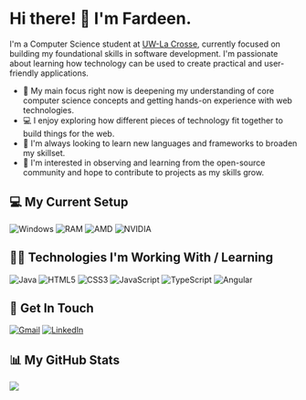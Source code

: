 # Hi there! 👋 I'm Fardeen.

I'm a Computer Science student at [UW-La Crosse](https://www.uwlax.edu/), currently focused on building my foundational skills in software development. I'm passionate about learning how technology can be used to create practical and user-friendly applications.

- 🌱 My main focus right now is deepening my understanding of core computer science concepts and getting hands-on experience with web technologies.
- 💻 I enjoy exploring how different pieces of technology fit together to build things for the web.
- 🚀 I'm always looking to learn new languages and frameworks to broaden my skillset.
- 🤝 I'm interested in observing and learning from the open-source community and hope to contribute to projects as my skills grow.

## 💻 My Current Setup

![Windows](https://img.shields.io/badge/Windows-11-89b4fa?style=for-the-badge)
![RAM](https://img.shields.io/badge/RAM-16GB-6c7086.svg?&style=for-the-badge&logo=framework)
![AMD](https://img.shields.io/badge/AMD-Ryzen_7_7840HS-eba0ac?style=for-the-badge&logo=amd)
![NVIDIA](https://img.shields.io/badge/NVIDIA-RTX_4060-a6e3a1?style=for-the-badge&logo=nvidia)

## 👨‍💻 Technologies I'm Working With / Learning

![Java](https://img.shields.io/badge/Java-ED8B00.svg?style=for-the-badge&logo=openjdk)
![HTML5](https://img.shields.io/badge/HTML5-EEE.svg?style=for-the-badge&logo=html5)
![CSS3](https://img.shields.io/badge/CSS3-1572B6.svg?style=for-the-badge&logo=css3)
![JavaScript](https://img.shields.io/badge/javascript-333.svg?style=for-the-badge&logo=javascript)
![TypeScript](https://img.shields.io/badge/typescript-333.svg?style=for-the-badge&logo=typescript)
![Angular](https://img.shields.io/badge/angular-DD0031.svg?style=for-the-badge&logo=angular)

## 📧 Get In Touch

[![Gmail](https://img.shields.io/badge/Gmail-EEE?style=for-the-badge&logo=gmail)](mailto:m.fdeen02@gmail.com)
[![LinkedIn](https://img.shields.io/badge/LinkedIn-0077B5.svg?style=for-the-badge)](https://www.linkedin.com/in/fdeen02)

## 📊 My GitHub Stats

<picture>
  <source
    srcset="https://github-readme-stats.vercel.app/api?username=fdeen02&show_icons=true&theme=catppuccin_mocha"
    media="(prefers-color-scheme: dark)"
  />
  <source
    srcset="https://github-readme-stats.vercel.app/api?username=fdeen02&show_icons=true&theme=catppuccin_latte"
    media="(prefers-color-scheme: light), (prefers-color-scheme: no-preference)"
  />
  <img src="https://github-readme-stats.vercel.app/api?username=fdeen02&show_icons=true&theme=catppuccin_latte" />
</picture>

</div>